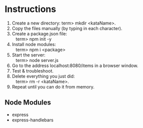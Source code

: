 # Instructions
1. Create a new directory: term> mkdir \<kataName\>. 
2. Copy the files manually (by typing in each character).
3. Create a package.json file:<br /> 
&nbsp;&nbsp; term> npm init -y
4. Install node modules:<br /> 
&nbsp;&nbsp; term> npm i \<package\> 
5. Start the server:<br /> 
&nbsp;&nbsp; term> node server.js
6. Go to the address localhost:8080/items in a browser window. 
7. Test & troubleshoot.
8. Delete everything you just did:<br /> 
&nbsp;&nbsp; term> rm -r \<kataName\>.
9. Repeat until you can do it from memory.

## Node Modules  
- express
- express-handlebars